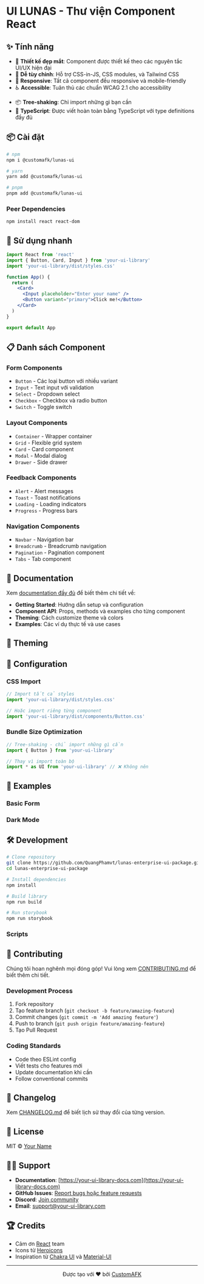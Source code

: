 # UI LUNAS - Thư viện Component React

## ✨ Tính năng

- 🎨 **Thiết kế đẹp mắt**: Component được thiết kế theo các nguyên tắc UI/UX hiện đại
- 🔧 **Dễ tùy chỉnh**: Hỗ trợ CSS-in-JS, CSS modules, và Tailwind CSS
- 📱 **Responsive**: Tất cả component đều responsive và mobile-friendly
- ♿ **Accessible**: Tuân thủ các chuẩn WCAG 2.1 cho accessibility
<!--- 🌙 **Dark mode**: Hỗ trợ dark mode built-in-->
- 📦 **Tree-shaking**: Chỉ import những gì bạn cần
- 🔷 **TypeScript**: Được viết hoàn toàn bằng TypeScript với type definitions đầy đủ

## 📦 Cài đặt

```bash
# npm
npm i @customafk/lunas-ui

# yarn
yarn add @customafk/lunas-ui

# pnpm
pnpm add @customafk/lunas-ui
```

### Peer Dependencies

```bash
npm install react react-dom
```

## 🚀 Sử dụng nhanh

```jsx
import React from 'react'
import { Button, Card, Input } from 'your-ui-library'
import 'your-ui-library/dist/styles.css'

function App() {
  return (
    <Card>
      <Input placeholder="Enter your name" />
      <Button variant="primary">Click me!</Button>
    </Card>
  )
}

export default App
```

## 📋 Danh sách Component

### Form Components

- `Button` - Các loại button với nhiều variant
- `Input` - Text input với validation
- `Select` - Dropdown select
- `Checkbox` - Checkbox và radio button
- `Switch` - Toggle switch

### Layout Components

- `Container` - Wrapper container
- `Grid` - Flexible grid system
- `Card` - Card component
- `Modal` - Modal dialog
- `Drawer` - Side drawer

### Feedback Components

- `Alert` - Alert messages
- `Toast` - Toast notifications
- `Loading` - Loading indicators
- `Progress` - Progress bars

### Navigation Components

- `Navbar` - Navigation bar
- `Breadcrumb` - Breadcrumb navigation
- `Pagination` - Pagination component
- `Tabs` - Tab component

## 📖 Documentation

Xem [documentation đầy đủ](https://ui.lunas.vn) để biết thêm chi tiết về:

- **Getting Started**: Hướng dẫn setup và configuration
- **Component API**: Props, methods và examples cho từng component
- **Theming**: Cách customize theme và colors
- **Examples**: Các ví dụ thực tế và use cases

## 🎨 Theming

## 🔧 Configuration

### CSS Import

```jsx
// Import tất cả styles
import 'your-ui-library/dist/styles.css'

// Hoặc import riêng từng component
import 'your-ui-library/dist/components/Button.css'
```

### Bundle Size Optimization

```jsx
// Tree-shaking - chỉ import những gì cần
import { Button } from 'your-ui-library'

// Thay vì import toàn bộ
import * as UI from 'your-ui-library' // ❌ Không nên
```

## 🌟 Examples

### Basic Form

### Dark Mode

## 🛠️ Development

```bash
# Clone repository
git clone https://github.com/QuangPhamvt/lunas-enterprise-ui-package.git
cd lunas-enterprise-ui-package

# Install dependencies
npm install

# Build library
npm run build

# Run storybook
npm run storybook
```

### Scripts

## 🤝 Contributing

Chúng tôi hoan nghênh mọi đóng góp! Vui lòng xem [CONTRIBUTING.md](CONTRIBUTING.md) để biết thêm chi tiết.

### Development Process

1. Fork repository
2. Tạo feature branch (`git checkout -b feature/amazing-feature`)
3. Commit changes (`git commit -m 'Add amazing feature'`)
4. Push to branch (`git push origin feature/amazing-feature`)
5. Tạo Pull Request

### Coding Standards

- Code theo ESLint config
- Viết tests cho features mới
- Update documentation khi cần
- Follow conventional commits

## 📝 Changelog

Xem [CHANGELOG.md](CHANGELOG.md) để biết lịch sử thay đổi của từng version.

## 📄 License

MIT © [Your Name](https://github.com/yourusername)

## 🙋‍♀️ Support

- **Documentation**: [https://your-ui-library-docs.com](https://your-ui-library-docs.com)
- **GitHub Issues**: [Report bugs hoặc feature requests](https://github.com/yourusername/your-ui-library/issues)
- **Discord**: [Join community](https://discord.gg/your-discord)
- **Email**: support@your-ui-library.com

## 🏆 Credits

- Cảm ơn [React](https://reactjs.org/) team
- Icons từ [Heroicons](https://heroicons.com/)
- Inspiration từ [Chakra UI](https://chakra-ui.com/) và [Material-UI](https://mui.com/)

---

<div align="center">
  Được tạo với ❤️ bởi <a href="https://github.com/QuangPhamvt">CustomAFK</a>
</div>

<!--```json
{
  "./styles/base": "./styles/base.css",
  "./styles/loader": "./styles/loader.css",
  "./styles/theme": "./styles/theme.css",
  "./styles/typography": "./styles/typography.css",
}
```-->
